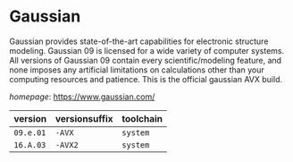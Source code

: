 # Gaussian

Gaussian provides state-of-the-art capabilities for electronic structure modeling. Gaussian 09 is licensed for a wide variety of computer systems. All versions of Gaussian 09 contain every scientific/modeling feature, and none imposes any artificial limitations on calculations other than your computing resources and patience.  This is the official gaussian AVX build.

*homepage*: <https://www.gaussian.com/>

version | versionsuffix | toolchain
--------|---------------|----------
``09.e.01`` | ``-AVX`` | ``system``
``16.A.03`` | ``-AVX2`` | ``system``
